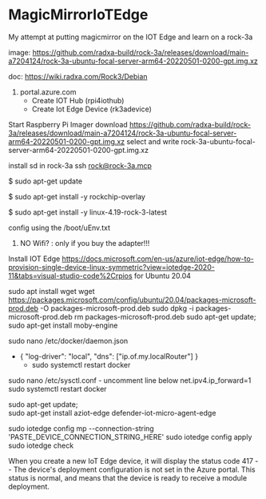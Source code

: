 # MagicMirrorIoTEdge

My attempt at putting magicmirror on the IOT Edge and learn on a rock-3a

image: https://github.com/radxa-build/rock-3a/releases/download/main-a7204124/rock-3a-ubuntu-focal-server-arm64-20220501-0200-gpt.img.xz

doc: https://wiki.radxa.com/Rock3/Debian

1. portal.azure.com
    - Create IOT Hub (rpi4iothub)
    - Create Iot Edge Device (rk3adevice)


Start Raspberry Pi Imager
download https://github.com/radxa-build/rock-3a/releases/download/main-a7204124/rock-3a-ubuntu-focal-server-arm64-20220501-0200-gpt.img.xz
select and write rock-3a-ubuntu-focal-server-arm64-20220501-0200-gpt.img.xz

install sd in rock-3a
ssh rock@rock-3a.mcp 


$ sudo apt-get update

$ sudo apt-get install -y rockchip-overlay

$ sudo apt-get install -y linux-4.19-rock-3-latest

config using the /boot/uEnv.txt

1. NO Wifi? : only if you buy the adapter!!!

Install IOT Edge https://docs.microsoft.com/en-us/azure/iot-edge/how-to-provision-single-device-linux-symmetric?view=iotedge-2020-11&tabs=visual-studio-code%2Crpios for Ubuntu 20.04

sudo apt install wget
wget https://packages.microsoft.com/config/ubuntu/20.04/packages-microsoft-prod.deb -O packages-microsoft-prod.deb
sudo dpkg -i packages-microsoft-prod.deb
rm packages-microsoft-prod.deb
sudo apt-get update; \
  sudo apt-get install moby-engine
  
sudo nano /etc/docker/daemon.json
 - {
      "log-driver": "local",
      "dns": ["ip.of.my.localRouter"]
   }
   - sudo systemctl restart docker

sudo nano /etc/sysctl.conf
    - uncomment line below
net.ipv4.ip_forward=1
sudo systemctl restart docker
   
 sudo apt-get update; \
  sudo apt-get install aziot-edge defender-iot-micro-agent-edge
  
sudo iotedge config mp --connection-string 'PASTE_DEVICE_CONNECTION_STRING_HERE'
sudo iotedge config apply
sudo iotedge check


When you create a new IoT Edge device, it will display the status code 417 -- The device's deployment configuration is not set in the Azure portal. This status is normal, and means that the device is ready to receive a module deployment.

